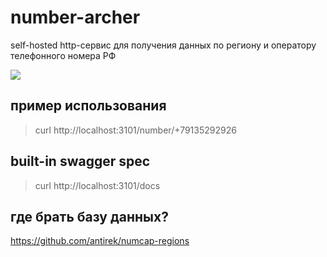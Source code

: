 # number-archer

self-hosted http-сервис для получения данных по региону и оператору телефонного номера РФ

![](https://travis-ci.org/antirek/number-archer.svg?branch=master)


## пример использования

> curl http://localhost:3101/number/+79135292926


## built-in swagger spec

> curl http://localhost:3101/docs

## где брать базу данных?

https://github.com/antirek/numcap-regions